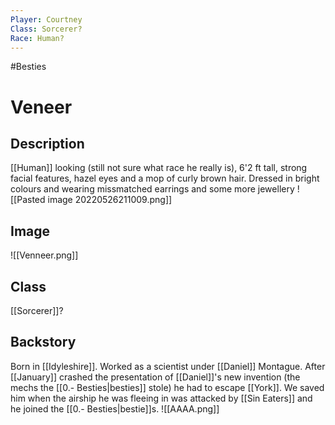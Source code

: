 ```yaml
---
Player: Courtney
Class: Sorcerer?
Race: Human?
---
```

#Besties
# Veneer
## Description
[[Human]] looking (still not sure what race he really is), 6'2 ft tall, strong facial features, hazel eyes and a mop of curly brown hair. Dressed in bright colours and wearing missmatched earrings and some more jewellery
![[Pasted image 20220526211009.png]]
## Image
![[Venneer.png]]
## Class
[[Sorcerer]]?
## Backstory
Born in [[Idyleshire]]. Worked as a scientist under [[Daniel]] Montague. After [[January]] crashed the presentation of [[Daniel]]'s new invention (the mechs the [[0.- Besties|besties]] stole) he had to escape [[York]]. We saved him when the airship he was fleeing in was attacked by [[Sin Eaters]] and he joined the [[0.- Besties|bestie]]s.
![[AAAA.png]]